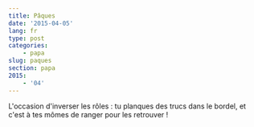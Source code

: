 ```yaml
---
title: Pâques
date: '2015-04-05'
lang: fr
type: post
categories:
    - papa
slug: paques
section: papa
2015:
    - '04'
---
```


L'occasion d'inverser les rôles : tu planques des trucs dans le bordel, et c'est à tes mômes de ranger pour les retrouver !
